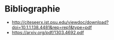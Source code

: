 # Bibliographie

- http://citeseerx.ist.psu.edu/viewdoc/download?doi=10.1.1.138.4481&rep=rep1&type=pdf
- https://arxiv.org/pdf/1303.4692.pdf
